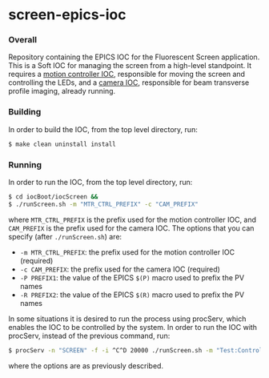 # screen-epics-ioc

### Overall

Repository containing the EPICS IOC for the Fluorescent Screen application.
This is a Soft IOC for managing the screen from a high-level standpoint.
It requires a [motion controller IOC](https://github.com/lnls-dig/galil-dmc30017-epics-ioc),
responsible for moving the screen and controlling the LEDs, and a
[camera IOC](https://github.com/lnls-dig/basler-acA1300-75gm-epics-ioc),
responsible for beam transverse profile imaging, already running.

### Building

In order to build the IOC, from the top level directory, run:

```sh
$ make clean uninstall install
```
### Running

In order to run the IOC, from the top level directory, run:

```sh
$ cd iocBoot/iocScreen &&
$ ./runScreen.sh -m "MTR_CTRL_PREFIX" -c "CAM_PREFIX"
```

where `MTR_CTRL_PREFIX` is the prefix used for the motion controller
IOC, and `CAM_PREFIX` is the prefix used for the camera IOC.
The options that you can specify (after `./runScreen.sh`) are:

- `-m MTR_CTRL_PREFIX`: the prefix used for the motion controller IOC (required)
- `-c CAM_PREFIX`: the prefix used for the camera IOC (required)
- `-P PREFIX1`: the value of the EPICS `$(P)` macro used to prefix the PV names
- `-R PREFIX2`: the value of the EPICS `$(R)` macro used to prefix the PV names

In some situations it is desired to run the process using procServ,
which enables the IOC to be controlled by the system. In order to
run the IOC with procServ, instead of the previous command, run:

```sh
$ procServ -n "SCREEN" -f -i ^C^D 20000 ./runScreen.sh -m "Test:Controller:" -c "Test:Camera:" -P "Test:" -R "Screen:"
```

where the options are as previously described.
